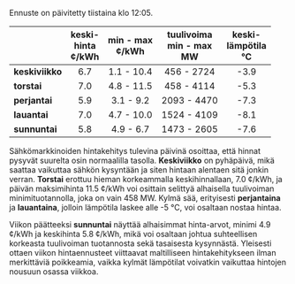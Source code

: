 Ennuste on päivitetty tiistaina klo 12:05.

|              | keski-<br>hinta<br>¢/kWh | min - max<br>¢/kWh | tuulivoima<br>min - max<br>MW | keski-<br>lämpötila<br>°C |
|:-------------|:----------------:|:----------------:|:-------------:|:-------------:|
| **keskiviikko** |     6.7     |    1.1 - 10.4   |   456 - 2724   |     -3.9      |
| **torstai**     |     7.0     |    4.8 - 11.5   |   458 - 4114   |     -5.3      |
| **perjantai**   |     5.9     |    3.1 - 9.2    |   2093 - 4470  |     -7.3      |
| **lauantai**    |     7.0     |    4.7 - 10.0   |   1524 - 4109  |     -8.1      |
| **sunnuntai**   |     5.8     |    4.9 - 6.7    |   1473 - 2605  |     -7.6      |

Sähkömarkkinoiden hintakehitys tulevina päivinä osoittaa, että hinnat pysyvät suurelta osin normaalilla tasolla. **Keskiviikko** on pyhäpäivä, mikä saattaa vaikuttaa sähkön kysyntään ja siten hintaan alentaen sitä jonkin verran. **Torstai** erottuu hieman korkeammalla keskihinnallaan, 7.0 ¢/kWh, ja päivän maksimihinta 11.5 ¢/kWh voi osittain selittyä alhaisella tuulivoiman minimituotannolla, joka on vain 458 MW. Kylmä sää, erityisesti **perjantaina** ja **lauantaina**, jolloin lämpötila laskee alle -5 °C, voi osaltaan nostaa hintaa. 

Viikon päätteeksi **sunnuntai** näyttää alhaisimmat hinta-arvot, minimi 4.9 ¢/kWh ja keskihinta 5.8 ¢/kWh, mikä voi osaltaan johtua suhteellisen korkeasta tuulivoiman tuotannosta sekä tasaisesta kysynnästä. Yleisesti ottaen viikon hintaennusteet viittaavat maltilliseen hintakehitykseen ilman merkittäviä poikkeamia, vaikka kylmät lämpötilat voivatkin vaikuttaa hintojen nousuun osassa viikkoa.